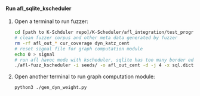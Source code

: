 #### Run afl_sqlite_kscheduler
1. Open a terminal to run fuzzer:
    ```sh
    cd [path to K-Schduler repo]/K-Scheduler/afl_integration/test_programs/sqlite/
    # clean fuzzer corpus and other meta data generated by fuzzer
    rm -rf afl_out_* cur_coverage dyn_katz_cent 
    # reset signal file for graph computation module
    echo 0 > signal
    # run afl havoc mode with kscheduler, sqlite has too many border edges, use parameters (-j) to normalize its weight to avoid weight explosion.
    ./afl-fuzz_kscheduler -i seeds/ -o afl_out_cent -d -j 4 -x sql.dict -m none ./sqlite_afl_asan @@
    ```
2. Open another terminal to run graph computation module:
    ```sh
    python3 ./gen_dyn_weight.py
    ```

